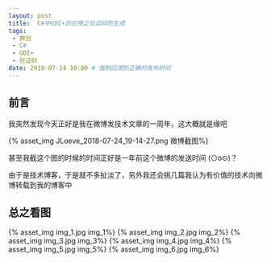 ```yaml
---
layout: post
title:  C#中GDI+的应用之验证码的生成
tags: 
 - 原创
 - C#
 - GDI+
 - 验证码
date: 2018-07-24 10:00 # 强制回溯到正确的发布时间
---
```


## 前言

我突然发现今天正好是我在微博发技术文章的一周年，这大概就是缘吧

{% asset_img JLoeve_2018-07-24_19-14-27.png 微博截图%}

甚至我截这个图的时候的时间正好是一年前这个微博的发送时间 (⊙o⊙)？

由于是技术博客，于是就不多扯淡了，另外我还会挑几篇我认为有价值的技术向微博转载到我的博客中

<!-- more -->

## 总之看图

{% asset_img img_1.jpg img_1%}
{% asset_img img_2.jpg img_2%}
{% asset_img img_3.jpg img_3%}
{% asset_img img_4.jpg img_4%}
{% asset_img img_5.jpg img_5%}
{% asset_img img_6.jpg img_6%}
